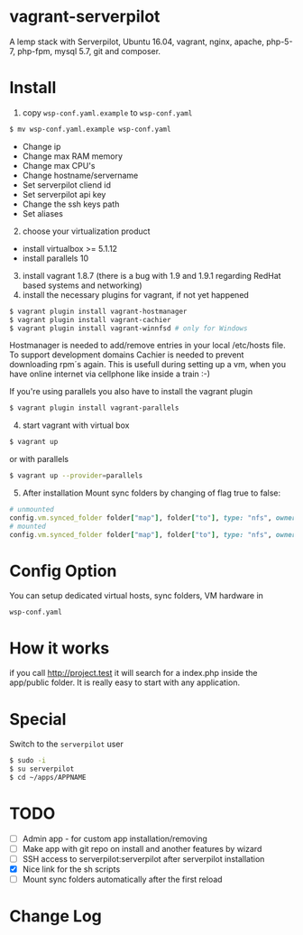 vagrant-serverpilot
========================

A lemp stack with Serverpilot, Ubuntu 16.04, vagrant, nginx, apache, php-5-7, php-fpm, mysql 5.7, git and composer.

Install
=======

1. copy `wsp-conf.yaml.example` to `wsp-conf.yaml`
 ```bash
 $ mv wsp-conf.yaml.example wsp-conf.yaml
 ```
 - Change ip
 - Change max RAM memory
 - Change max CPU's
 - Change hostname/servername
 - Set serverpilot cliend id
 - Set serverpilot api key
 - Change the ssh keys path
 - Set aliases
2. choose your virtualization product
 - install virtualbox >= 5.1.12
 - install parallels 10
3. install vagrant 1.8.7 (there is a bug with 1.9 and 1.9.1 regarding RedHat based systems and networking)
4. install the necessary plugins for vagrant, if not yet happened
 ```bash
 $ vagrant plugin install vagrant-hostmanager
 $ vagrant plugin install vagrant-cachier
 $ vagrant plugin install vagrant-winnfsd # only for Windows
 ```

 Hostmanager is needed to add/remove entries in your local /etc/hosts file. To support development domains
 Cachier is needed to prevent downloading rpm´s again. This is usefull during setting up a vm, when you have online internet  via cellphone like inside a train :-)
 
 If you're using parallels you also have to install the vagrant plugin
 ```bash
 $ vagrant plugin install vagrant-parallels
 ```

4. start vagrant with virtual box
 ```bash
 $ vagrant up
 ```
 or with parallels
 ```bash
 $ vagrant up --provider=parallels
 ```
 
 5. After installation Mount sync folders by changing of flag true to false:
 
 ```ruby
# unmounted
config.vm.synced_folder folder["map"], folder["to"], type: "nfs", owner: "serverpilot", group: "serverpilot", disabled: true
# mounted
config.vm.synced_folder folder["map"], folder["to"], type: "nfs", owner: "serverpilot", group: "serverpilot", disabled: false
 ```

Config Option
=============

You can setup dedicated virtual hosts, sync folders, VM hardware in 

```
wsp-conf.yaml
```

How it works
============

if you call http://project.test it will search for a index.php inside the app/public folder. It is really easy to start with any application.

Special
==========
Switch to the `serverpilot` user

```bash
$ sudo -i
$ su serverpilot
$ cd ~/apps/APPNAME

```

TODO
==========
- [ ] Admin app - for custom app installation/removing
- [ ] Make app with git repo on install and another features by wizard
- [ ] SSH access to serverpilot:serverpilot after serverpilot installation
- [X] Nice link for the sh scripts
- [ ] Mount sync folders automatically after the first reload

Change Log
==========
